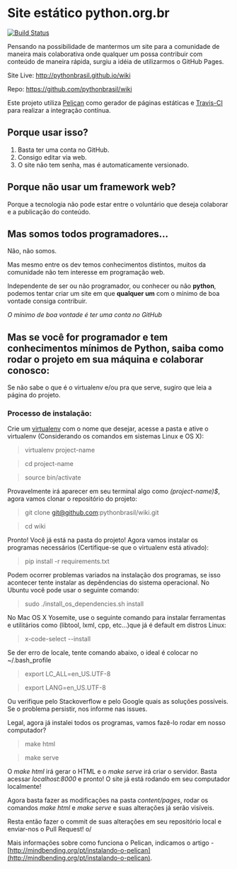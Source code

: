 # Site estático python.org.br

[![Build Status](https://travis-ci.org/pythonbrasil/wiki.svg?branch=pelican)](https://travis-ci.org/pythonbrasil/wiki)

Pensando na possibilidade de mantermos um site para a comunidade de maneira mais colaborativa onde qualquer um possa contribuir com conteúdo de maneira rápida, surgiu a idéia de utilizarmos o GitHub Pages.

Site Live:  http://pythonbrasil.github.io/wiki

Repo: https://github.com/pythonbrasil/wiki

Este projeto utiliza [Pelican](http://blog.getpelican.com/) como gerador de páginas estáticas e [Travis-CI](https://travis-ci.org/) para realizar a integração contínua.

## Porque usar isso?

1. Basta ter uma conta no GitHub.
2. Consigo editar via web.
3. O site não tem senha, mas é automaticamente versionado.

## Porque não usar um framework web?

Porque a tecnologia não pode estar entre o voluntário que deseja colaborar e a publicação do conteúdo.

## Mas somos todos programadores...

Não, não somos.

Mas mesmo entre os dev temos conhecimentos distintos, muitos da comunidade não tem interesse em programação web.

Independente de ser ou não programador, ou conhecer ou não **python**, podemos tentar criar um site em que **qualquer um** com o mínimo de boa vontade consiga contribuir.

*O mínimo de boa vontade é ter uma conta no GitHub*

## Mas se você for programador e tem conhecimentos mínimos de Python, saiba como rodar o projeto em sua máquina e colaborar conosco:

Se não sabe o que é o virtualenv e/ou pra que serve, sugiro que leia a página do projeto.

### Processo de instalação:

Crie um [virtualenv](https://virtualenv.readthedocs.org/en/latest/) com o nome que desejar, acesse a pasta e ative o virtualenv (Considerando os comandos em sistemas Linux e OS X):

> virtualenv project-name  

> cd project-name  

> source bin/activate

Provavelmente irá aparecer em seu terminal algo como *(project-name)$*, agora vamos clonar o repositório do projeto:

> git clone git@github.com:pythonbrasil/wiki.git

> cd wiki

Pronto! Você já está na pasta do projeto! Agora vamos instalar os programas necessários (Certifique-se que o virtualenv está ativado):

> pip install -r requirements.txt

Podem ocorrer problemas variados na instalação dos programas, se isso acontecer tente instalar as depêndencias do sistema operacional. No Ubuntu você pode usar o seguinte comando:

> sudo ./install_os_dependencies.sh install

No Mac OS X Yosemite, use o seguinte comando para instalar ferramentas e utilitários como (libtool, lxml, cpp, etc...)que já é default em distros Linux:

> x-code-select --install

Se der erro de locale, tente comando abaixo, o ideal é colocar no ~/.bash_profile

> export LC_ALL=en_US.UTF-8

> export LANG=en_US.UTF-8

Ou verifique pelo Stackoverflow e pelo Google quais as soluções possíveis. Se o problema persistir, nos informe nas issues.

Legal, agora já instalei todos os programas, vamos fazê-lo rodar em nosso computador?

> make html  

> make serve

O *make html* irá gerar o HTML e o *make serve* irá criar o servidor. Basta acessar *localhost:8000* e pronto! O site já está rodando em seu computador localmente!

Agora basta fazer as modificações na pasta *content/pages*, rodar os comandos *make html* e *make serve* e suas alterações já serão visíveis.

Resta então fazer o commit de suas alterações em seu repositório local e enviar-nos o Pull Request! o/

Mais informações sobre como funciona o Pelican, indicamos o artigo - [http://mindbending.org/pt/instalando-o-pelican](http://mindbending.org/pt/instalando-o-pelican).
